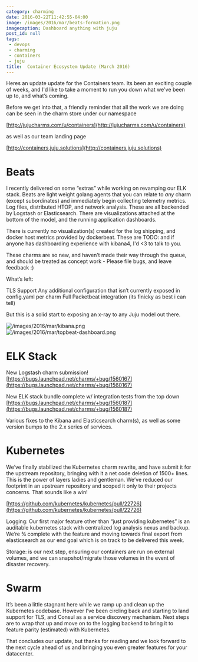 ```yaml
---
category: charming
date: 2016-03-22T11:42:55-04:00
image: /images/2016/mar/beats-formation.png
imagecaption: Dashboard anything with juju
post_id: null
tags:
 - devops
 - charming
 - containers
 - juju
title:  Container Ecosystem Update (March 2016)
---
```


 <script src="https://assets.ubuntu.com/v1/juju-cards-v1.0.9.js"></script>
 
Heres an update update for the
Containers team. Its been an exciting couple of weeks, and I'd like to take a
moment to run you down what we've been up to, and what’s coming.

Before we get into that, a friendly reminder that all the work we are doing can
be seen in the charm store under our namespace

[http://jujucharms.com/u/containers](http://jujucharms.com/u/containers)

as well as our team landing page

[http://containers.juju.solutions](http://containers.juju.solutions)


# Beats

I recently delivered on some “extras” while working on revamping our ELK stack.
Beats are light weight golang agents that you can relate to *any* charm (except
  subordinates) and immediately begin collecting telemetry metrics. Log files,
  distributed HTOP, and network analysis. These are all backended by Logstash
  or Elasticsearch. There are visualizations attached at the bottom of the model,
   and the running application dashboards.

There is currently no visualization(s) created for the log shipping, and docker
 host metrics provided by dockerbeat. These are TODO: and if anyone has
 dashboarding experience with kibana4, I'd <3 to talk to you.

These charms are so new, and haven’t made their way through the queue, and
should be treated as concept work - Please file bugs, and leave feedback :)

What’s left:

TLS Support
Any additional configuration that isn’t currently exposed in config.yaml per charm
Full Packetbeat integration (its finicky as best i can tell)

But this is a solid start to exposing an x-ray to any Juju model out there.


<div class="juju-card" data-id="~containers/bundle/beats-core-3"></div>

![/images/2016/mar/kibana.png](/images/2016/mar/kibana.png)
![/images/2016/mar/topbeat-dashboard.png](/images/2016/mar/topbeat-dashboard.png)

# ELK Stack

New Logstash charm submission!
[https://bugs.launchpad.net/charms/+bug/1560167](https://bugs.launchpad.net/charms/+bug/1560167)

New ELK stack bundle complete w/ integration tests from the top down
[https://bugs.launchpad.net/charms/+bug/1560187](https://bugs.launchpad.net/charms/+bug/1560187)

Various fixes to the Kibana and Elasticsearch charm(s), as well as some version
 bumps to the 2.x series of services.


 <div class="juju-card" data-id="~containers/bundle/elk-stack-0"></div>


# Kubernetes

We’ve finally stabilized the Kubernetes charm rewrite, and have submit it for
the upstream repository, bringing with it a net code deletion of 1500+ lines.
This is the power of layers ladies and gentleman. We’ve reduced our footprint
in an upstream repository and scoped it only to their projects concerns. That
sounds like a win!

[https://github.com/kubernetes/kubernetes/pull/22726](https://github.com/kubernetes/kubernetes/pull/22726)

Logging: Our first major feature other than “just providing kubernetes” is an
auditable kubernetes stack with centralized log analysis nexus and backup.
We’re ¾ complete with the feature and moving towards final export from
elasticsearch as our end goal which is on track to be delivered this week.



Storage: is our next step, ensuring our containers are run on external volumes,
and we can snapshot/migrate those volumes in the event of disaster recovery.


<div class="juju-card" data-id="~containers/bundle/kubernetes-core-0"></div>

# Swarm

It’s been a little stagnant here while we ramp up and clean up the Kubernetes
codebase. However I’ve been circling back and starting to land support for TLS,
and Consul as a service discovery mechanism. Next steps are to wrap that up and
move on to the logging backend to bring it to feature parity (estimated) with
Kubernetes.

<div class="juju-card" data-id="~lazypower/bundle/swarm-core-0"></div>


That concludes our update, but thanks for reading and we look forward to the
next cycle ahead of us and bringing you even greater features for your datacenter.
